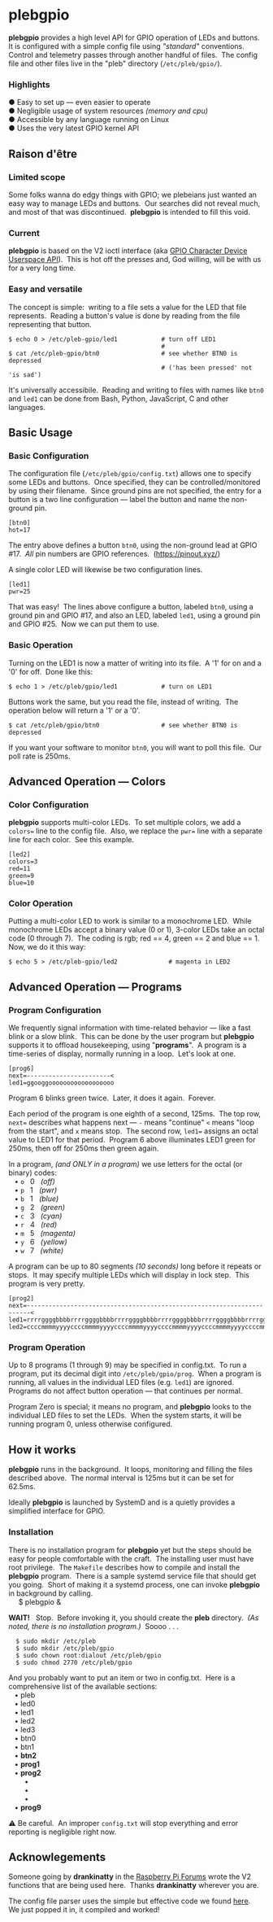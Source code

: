 # plebgpio

**plebgpio** provides a high level API for GPIO operation of LEDs and buttons.&nbsp; 
It is configured with a simple config file using *"standard"* conventions.&nbsp; 
Control and telemetry passes through another handful of files.&nbsp; 
The config file and other files live in the "pleb" directory (`/etc/pleb/gpio/`).&nbsp; 

### Highlights

&#9679; Easy to set up &mdash; even easier to operate&nbsp;  
&#9679; Negligible usage of system resources _(memory and cpu)_&nbsp;  
&#9679; Accessible by any language running on Linux&nbsp;  
&#9679; Uses the very latest GPIO kernel API&nbsp;  

## Raison d'être &nbsp; 

### Limited scope

Some folks wanna do edgy things with GPIO; we plebeians just wanted an easy way to manage LEDs and buttons.&nbsp; 
Our searches did not reveal much, and most of that was discontinued.&nbsp; 
**plebgpio** is intended to fill this void.&nbsp; 

### Current

**plebgpio** is based on the V2 ioctl interface (aka [GPIO Character Device Userspace API](https://www.kernel.org/doc/html/latest/userspace-api/gpio/chardev.html)).&nbsp; 
This is hot off the presses and, God willing, will be with us for a very long time.&nbsp; 

### Easy and versatile

The concept is simple:&nbsp; writing to a file sets a value for the LED that file represents.&nbsp; 
Reading a button&apos;s value is done by reading from the file representing that button.&nbsp; 

	$ echo 0 > /etc/pleb-gpio/led1            # turn off LED1
	                                          # 
	$ cat /etc/pleb-gpio/btn0                 # see whether BTN0 is depressed
	                                          # ('has been pressed' not 'is sad')

It&apos;s universally accessibile.&nbsp; 
Reading and writing to files with names like `btn0` and `led1` can be done from Bash, Python, JavaScript, C and other languages.&nbsp; 

## Basic Usage

### Basic Configuration

The configuration file (`/etc/pleb/gpio/config.txt`) allows one to specify some LEDs and buttons.&nbsp; 
Once specified, they can be controlled/monitored by using their filename.&nbsp; 
Since ground pins are not specified, the entry for a button is a two line configuration &mdash; label the button and name the non-ground pin.&nbsp; 

	[btn0]
	hot=17

The entry above defines a button `btn0`, using the non-ground lead at GPIO #17.&nbsp; 
*All* pin numbers are GPIO references.&nbsp; 
(https://pinout.xyz/)&nbsp; 

A single color LED will likewise be two configuration lines.&nbsp; 

	[led1]
	pwr=25

That was easy!&nbsp; 
The lines above configure a button, labeled `btn0`, using a ground pin and GPIO #17, and also an LED, labeled `led1`, using a ground pin and GPIO #25.&nbsp; 
Now we can put them to use.&nbsp; 

### Basic Operation

Turning on the LED1 is now a matter of writing into its file.&nbsp; 
A '1' for on and a '0' for off.&nbsp; 
Done like this:&nbsp; 

	$ echo 1 > /etc/pleb/gpio/led1            # turn on LED1

Buttons work the same, but you read the file, instead of writing.&nbsp; 
The operation below will return a '1' or a '0'.&nbsp; 

	$ cat /etc/pleb/gpio/btn0                 # see whether BTN0 is depressed

If you want your software to monitor `btn0`, you will want to poll this file.&nbsp;
Our poll rate is 250ms.&nbsp; 

## Advanced Operation &mdash; Colors

### Color Configuration

**plebgpio** supports multi-color LEDs.&nbsp; 
To set multiple colors, we add a `colors=` line to the config file.&nbsp;
Also, we replace the `pwr=` line with a separate line for each color.&nbsp; 
See this example.&nbsp; 

	[led2]
	colors=3
	red=11
	green=9
	blue=10

### Color Operation

Putting a multi-color LED to work is similar to a monochrome LED.&nbsp; 
While monochrome LEDs accept a binary value (0 or 1), 3-color LEDs take an octal code (0 through 7).&nbsp; 
The coding is rgb; red == 4, green == 2 and blue == 1.&nbsp;
Now, we do it this way:&nbsp; 

	$ echo 5 > /etc/pleb-gpio/led2              # magenta in LED2

## Advanced Operation &mdash; Programs

### Program Configuration

We frequently signal information with time-related behavior &mdash; like a fast blink or a slow blink.&nbsp; 
This can be done by the user program but **plebgpio** supports it to offload housekeeping, using "**programs**".&nbsp; 
A program is a time-series of display, normally running in a loop.&nbsp; 
Let's look at one.&nbsp; 

	[prog6]
	next=-----------------------<
	led1=ggooggoooooooooooooooooo

Program 6 blinks green twice.&nbsp;
Later, it does it again.&nbsp; 
Forever.&nbsp; 

Each period of the program is one eighth of a second, 125ms.&nbsp; 
The top row, `next=` describes what happens next &mdash; `-` means "continue" `<` means "loop from the start", and `x` means stop.&nbsp; 
The second row, `led1=` assigns an octal value to LED1 for that period.&nbsp; 
Program 6 above illuminates LED1 green for 250ms, then off for 250ms then green again.&nbsp; 

In a program, _(and ONLY in a program)_ we use letters for the octal (or binary) codes:&nbsp;  
&nbsp;&nbsp;&nbsp;&bull;&nbsp;`o`&nbsp;&nbsp; 0&nbsp;&nbsp; _(off)_&nbsp;  
&nbsp;&nbsp;&nbsp;&bull;&nbsp;`p`&nbsp;&nbsp; 1&nbsp;&nbsp; _(pwr)_&nbsp;  
&nbsp;&nbsp;&nbsp;&bull;&nbsp;`b`&nbsp;&nbsp; 1&nbsp;&nbsp; _(blue)_&nbsp;  
&nbsp;&nbsp;&nbsp;&bull;&nbsp;`g`&nbsp;&nbsp; 2&nbsp;&nbsp; _(green)_&nbsp;  
&nbsp;&nbsp;&nbsp;&bull;&nbsp;`c`&nbsp;&nbsp; 3&nbsp;&nbsp; _(cyan)_&nbsp;  
&nbsp;&nbsp;&nbsp;&bull;&nbsp;`r`&nbsp;&nbsp; 4&nbsp;&nbsp; _(red)_&nbsp;  
&nbsp;&nbsp;&nbsp;&bull;&nbsp;`m`&nbsp;&nbsp; 5&nbsp;&nbsp; _(magenta)_&nbsp;  
&nbsp;&nbsp;&nbsp;&bull;&nbsp;`y`&nbsp;&nbsp; 6&nbsp;&nbsp; _(yellow)_&nbsp;  
&nbsp;&nbsp;&nbsp;&bull;&nbsp;`w`&nbsp;&nbsp; 7&nbsp;&nbsp; _(white)_&nbsp;  

A program can be up to 80 segments _(10 seconds)_ long before it repeats or stops.&nbsp; 
It may specify multiple LEDs which will display in lock step.&nbsp; 
This program is very pretty.&nbsp; 

	[prog2]
	next=-----------------------------------------------------------------------<
	led1=rrrrggggbbbbrrrrggggbbbbrrrrggggbbbbrrrrggggbbbbrrrrggggbbbbrrrrggggbbbb
	led2=ccccmmmmyyyyccccmmmmyyyyccccmmmmyyyyccccmmmmyyyyccccmmmmyyyyccccmmmmyyyy 

### Program Operation

Up to 8 programs (1 through 9) may be specified in config.txt.&nbsp; 
To run a program, put its decimal digit into `/etc/pleb/gpio/prog`.&nbsp; 
When a program is running, all values in the individual LED files (e.g. `led1`) are ignored.&nbsp; 
Programs do not affect button operation &mdash; that continues per normal.

Program Zero is special; it means no program, and **plebgpio** looks to the individual LED files to set the LEDs.&nbsp; 
When the system starts, it will be running program 0, unless otherwise configured.&nbsp; 

## How it works

**plebgpio** runs in the background.&nbsp; 
It loops, monitoring and filling the files described above.&nbsp; 
The normal interval is 125ms but it can be set for 62.5ms.&nbsp; 

Ideally **plebgpio** is launched by SystemD and is a quietly provides a simplified interface for GPIO.&nbsp; 

### Installation

There is no installation program for **plebgpio** yet but the steps should be easy for people comfortable with the craft.&nbsp; 
The installing user must have root privilege.&nbsp; 
The `Makefile` describes how to compile and install the **plebgpio** program.&nbsp; 
There is a sample systemd service file that should get you going.&nbsp; 
Short of making it a systemd process, one can invoke **plebgpio** in background by calling.&nbsp;  
&nbsp;&nbsp;&nbsp;&nbsp;&nbsp;$&nbsp;plebgpio &amp;&nbsp; 

**WAIT!**&nbsp;&nbsp; 
Stop.&nbsp; 
Before invoking it, you should create the **pleb** directory.&nbsp; 
_(As noted, there is no installation program.)_&nbsp; 
Soooo . . .&nbsp; 

	  $ sudo mkdir /etc/pleb
	  $ sudo mkdir /etc/pleb/gpio
	  $ sudo chown root:dialout /etc/pleb/gpio
	  $ sudo chmod 2770 /etc/pleb/gpio

And you probably want to put an item or two in config.txt.&nbsp; 
Here is a comprehensive list of the available sections:&nbsp;  
&nbsp;&nbsp;&nbsp;&bull;&nbsp;pleb &nbsp;  
&nbsp;&nbsp;&nbsp;&bull;&nbsp;led0 &nbsp;  
&nbsp;&nbsp;&nbsp;&bull;&nbsp;led1 &nbsp;  
&nbsp;&nbsp;&nbsp;&bull;&nbsp;led2 &nbsp;  
&nbsp;&nbsp;&nbsp;&bull;&nbsp;led3 &nbsp;  
&nbsp;&nbsp;&nbsp;&bull;&nbsp;btn0 &nbsp;  
&nbsp;&nbsp;&nbsp;&bull;&nbsp;btn1 &nbsp;  
&nbsp;&nbsp;&nbsp;&bull;&nbsp;**btn2** &nbsp;  
&nbsp;&nbsp;&nbsp;&bull;&nbsp;**prog1** &nbsp;  
&nbsp;&nbsp;&nbsp;&bull;&nbsp;**prog2** &nbsp;   
&nbsp;&nbsp;&nbsp;&nbsp;&nbsp;&nbsp;&nbsp;&nbsp;&bull;&nbsp;  
&nbsp;&nbsp;&nbsp;&nbsp;&nbsp;&nbsp;&nbsp;&nbsp;&bull;&nbsp;  
&nbsp;&nbsp;&nbsp;&nbsp;&nbsp;&nbsp;&nbsp;&nbsp;&bull;&nbsp;  
&nbsp;&nbsp;&nbsp;&bull;&nbsp;**prog9** &nbsp;  

 :warning: Be careful.&nbsp; 
 An improper `config.txt` will stop everything and error reporting is negligible right now.&nbsp; 

## Acknowlegements

Someone going by **drankinatty** in the [Raspberry Pi Forums](https://forums.raspberrypi.com/viewtopic.php?p=2218500) wrote the V2 functions that are being used here.&nbsp; 
Thanks **drankinatty** wherever you are.&nbsp; 

The config file parser uses the simple but effective code we found [here](https://github.com/benhoyt/inih).&nbsp; 
We just popped it in, it compiled and worked!&nbsp; 




